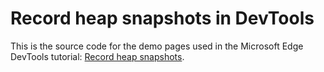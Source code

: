 # Record heap snapshots in DevTools

This is the source code for the demo pages used in the Microsoft Edge DevTools tutorial: [Record heap snapshots](https://docs.microsoft.com/microsoft-edge/devtools-guide-chromium/memory-problems/heap-snapshots).
